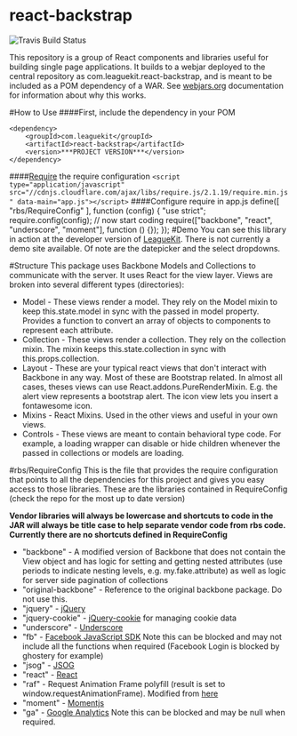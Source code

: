 # react-backstrap
![Travis Build Status](https://travis-ci.org/moodysalem/react-backstrap.svg?branch=master)

This repository is a group of React components and libraries useful for building single page applications. It builds to a webjar deployed to the central repository as com.leaguekit.react-backstrap, and is meant to be included as a POM dependency of a WAR. See [webjars.org](webjars.org) documentation for information about why this works.

#How to Use
####First, include the dependency in your POM

    <dependency>
        <groupId>com.leaguekit</groupId>
        <artifactId>react-backstrap</artifactId>
        <version>***PROJECT VERSION***</version>
    </dependency>

####[Require](requirejs.com) the require configuration
`<script type="application/javascript" src="//cdnjs.cloudflare.com/ajax/libs/require.js/2.1.19/require.min.js" data-main="app.js"></script>`
####Configure require in app.js
    define([ "rbs/RequireConfig" ], function (config) {
        "use strict";
        require.config(config);
        // now start coding
        require(["backbone", "react", "underscore", "moment"], function () {});
    });
#Demo
You can see this library in action at the developer version of [LeagueKit](https://developer.leaguekit.com). There is not currently a demo site available. Of note are the datepicker and the select dropdowns.

#Structure
This package uses Backbone Models and Collections to communicate with the server.
It uses React for the view layer. Views are broken into several different types (directories):
* Model - These views render a model. They rely on the Model mixin to keep this.state.model in sync with the passed in model property. Provides a function to convert an array of objects to components to represent each attribute.
* Collection - These views render a collection. They rely on the collection mixin. The mixin keeps this.state.collection in sync with this.props.collection.
* Layout - These are your typical react views that don't interact with Backbone in any way. Most of these are Bootstrap related. In almost all cases, theses views can use React.addons.PureRenderMixin. E.g. the alert view represents a bootstrap alert. The icon view lets you insert a fontawesome icon.
* Mixins - React Mixins. Used in the other views and useful in your own views.
* Controls - These views are meant to contain behavioral type code. For example, a loading wrapper can disable or hide children whenever the passed in collections or models are loading.

#rbs/RequireConfig 
This is the file that provides the require configuration that points to all the dependencies for this project and gives you easy access to those libraries. These are the libraries contained in RequireConfig (check the repo for the most up to date version)

**Vendor libraries will always be lowercase and shortcuts to code in the JAR will always be title case to help separate vendor code from rbs code. Currently there are no shortcuts defined in RequireConfig**

* "backbone" - A modified version of Backbone that does not contain the View object and has logic for setting and getting nested attributes (use periods to indicate nesting levels, e.g. my.fake.attribute) as well as logic for server side pagination of collections
* "original-backbone" - Reference to the original backbone package. Do not use this.
* "jquery" - [jQuery](https://jquery.com/)
* "jquery-cookie" - [jQuery-cookie](https://github.com/carhartl/jquery-cookie) for managing cookie data
* "underscore" - [Underscore](underscorejs.org)
* "fb" - [Facebook JavaScript SDK](https://developers.facebook.com/docs/javascript) Note this can be blocked and may not include all the functions when required (Facebook Login is blocked by ghostery for example)
* "jsog" - [JSOG](https://github.com/jsog/jsog)
* "react" - [React](https://facebook.github.io/react/)
* "raf" - Request Animation Frame polyfill (result is set to window.requestAnimationFrame). Modified from [here](https://gist.github.com/paulirish/1579671)
* "moment" - [Momentjs](momentjs.com)
* "ga" - [Google Analytics](https://developers.google.com/analytics/) Note this can be blocked and may be null when required.
